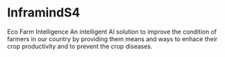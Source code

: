 # InframindS4

Eco Farm Intelligence
An intelligent AI solution to improve the condition of farmers in our country by providing them means and ways to enhace their crop productivity and to prevent the crop diseases.
